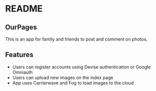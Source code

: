 # README

## OurPages

This is an app for family and friends to post and comment on photos. 

## Features

 - Users can register accounts using Devise authentication or Google Omniauth
 - Users can upload new images on the index page
 - App uses Carrierwave and Fog to load images to the cloud
 
